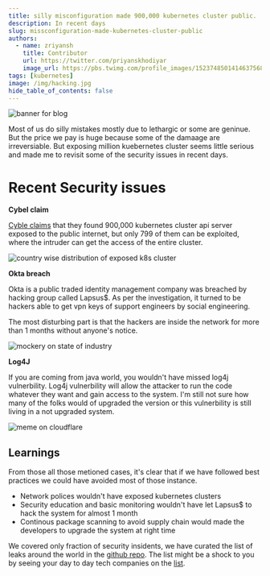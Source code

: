 ```yaml
---
title: silly misconfiguration made 900,000 kubernetes cluster public.  
description: In recent days
slug: missconfiguration-made-kubernetes-cluster-public
authors:
  - name: zriyansh
    title: Contributor
    url: https://twitter.com/priyanskhodiyar
    image_url: https://pbs.twimg.com/profile_images/1523748501414637568/BcE2tR0z_400x400.jpg
tags: [kubernetes]
image: /img/hacking.jpg
hide_table_of_contents: false
---
```

![banner for blog](/img/hacking.jpg)

Most of us do silly mistakes mostly due to lethargic or some are geninue. But the price we pay is huge because some of the damaage are irreversiable. 
But exposing million kuebernetes cluster seems little serious and made me to revisit some of the
security issues in recent days.

# Recent Security issues

**Cybel claim**

[Cyble claims](https://blog.cyble.com/2022/06/27/exposed-kubernetes-clusters/) that they found 900,000 kubernetes cluster api server exposed to the public internet, but only 799 of them can be exploited, where the intruder can get the access of the entire cluster.

![country wise distribution of exposed k8s cluster](/img/k8.png)

**Okta breach**

Okta is a public traded identity management company was breached by hacking group called Lapsus$. As per the investigation, it turned to be hackers able to get vpn keys of support engineers by social engineering.

The most disturbing part is that the hackers are inside the network for more than 1 months without anyone's notice. 

![mockery on state of industry](/img/ss.png)

**Log4J**

If you are coming from java world, you wouldn't have missed log4j vulnerbility. Log4j vulnerbility will allow the attacker to run the code whatever they want and gain access to the system. I'm still not sure how many of the folks would of upgraded the version or this vulnerbility is still living in a not upgraded system.

![meme on cloudflare](/img/log4j.jpeg)

## Learnings

From those all those metioned cases, it's clear that if we have followed best practices we could have avoided most of those instance.

- Network polices wouldn't have exposed kubernetes clusters
- Security education and basic monitoring wouldn't have let Lapsus$ to hack the system for almost 1 month
- Continous package scanning to avoid supply chain would made the developers to upgrade the system at right time


We covered only fraction of security insidents, we have curated the list of leaks around the world in the [github repo](https://github.com/inspektor-dev/awesome-data-leak). The list might be a shock to you by seeing your day to day tech companies on the [list](https://github.com/inspektor-dev/awesome-data-leak).